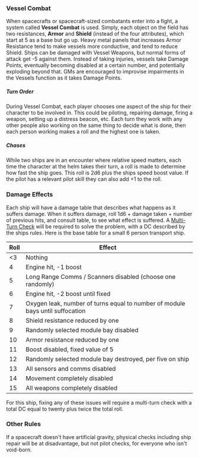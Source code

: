 ### Vessel Combat
When spacecrafts or spacecraft-sized combatants enter into a fight, a system called **Vessel Combat** is used. Simply, each object on the field has two resistances, **Armor** and **Shield** (instead of the four attributes), which start at 5 as a base but go up. Heavy metal panels that increases Armor Resistance tend to make vessels more conductive, and tend to reduce Shield. Ships can be damaged with Vessel Weapons, but normal forms of attack get -5 against them. Instead of taking injuries, vessels take Damage Points, eventually becoming disabled at a certain number, and potentially exploding beyond that. GMs are encouraged to improvise impairments in the Vessels function as it takes Damage Points.
##### Turn Order
During Vessel Combat, each player chooses one aspect of the ship for their character to be involved in. This could be piloting, repairing damage, firing a weapon, setting up a distress beacon, etc. Each turn they work with any other people also working on the same thing to decide what is done, then each person working makes a roll and the highest one is taken.
##### Chases
While two ships are in an encounter where relative speed matters, each time the character at the helm takes their turn, a roll is made to determine how fast the ship goes. This roll is 2d6 plus the ships speed boost value. If the pilot has a relevant pilot skill they can also add +1 to the roll.
### Damage Effects
Each ship will have a damage table that describes what happens as it suffers damage. When it suffers damage, roll 1d6 + damage taken + number of previous hits, and consult table, to see what effect is suffered. A [Multi-Turn Check](<Checks.md#Multi-Turn Checks>) will be required to solve the problem, with a DC described by the ships rules. Here is the base table for a small 6 person transport ship.

| Roll | Effect                                                                        |
| ---- | ----------------------------------------------------------------------------- |
| <3   | Nothing                                                                       |
| 4    | Engine hit, -1 boost                                                          |
| 5    | Long Range Comms / Scanners disabled (choose one randomly)                    |
| 6    | Engine hit, -2 boost until fixed                                              |
| 7    | Oxygen leak, number of turns equal to number of module bays until suffocation |
| 8    | Shield resistance reduced by one                                              |
| 9    | Randomly selected module bay disabled                                         |
| 10   | Armor resistance reduced by one                                               |
| 11   | Boost disabled, fixed value of 5                                              |
| 12   | Randomly selected module bay destroyed, per five on ship                      |
| 13   | All sensors and comms disabled                                                |
| 14   | Movement completely disabled                                                  |
| 15   | All weapons completely disabled                                               |
For this ship, fixing any of these issues will require a multi-turn check with a total DC equal to twenty plus twice the total roll.
### Other Rules
If a spacecraft doesn't have artificial gravity, physical checks including ship repair will be at disadvantage, but not pilot checks, for everyone who isn't void-born.